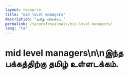 ```yaml
---
layout: resource
title: "mid level managers"
description: "தமிழ் விளக்கம்."
permalink: /ta/professionals/mid-level-managers/
lang: "ta"
---
```


# mid level managers\n\nஇந்த பக்கத்திற்கு தமிழ் உள்ளடக்கம்.
